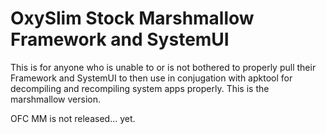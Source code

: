 <h1>OxySlim Stock Marshmallow Framework and SystemUI</h1>
This is for anyone who is unable to or is not bothered to properly pull their Framework and SystemUI to then use in conjugation with apktool for decompiling and recompiling
system apps properly. This is the marshmallow version.

OFC MM is not released... yet.